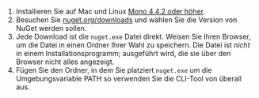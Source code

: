 1. Installieren Sie auf Mac und Linux [Mono 4.4.2 oder höher](http://www.mono-project.com/docs/getting-started/install/).
2. Besuchen Sie [nuget.org/downloads](https://nuget.org/downloads) und wählen Sie die Version von NuGet werden sollen.
3. Jede Download ist die `nuget.exe` Datei direkt. Weisen Sie Ihren Browser, um die Datei in einen Ordner Ihrer Wahl zu speichern. Die Datei ist *nicht* in einem Installationsprogramm; ausgeführt wird, die sie über den Browser nicht alles angezeigt.
4. Fügen Sie den Ordner, in dem Sie platziert `nuget.exe` um die Umgebungsvariable PATH so verwenden Sie die CLI-Tool von überall aus.